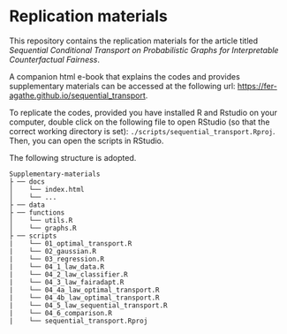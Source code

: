 # Replication materials

This repository contains the replication materials for the article titled 
_Sequential Conditional Transport on Probabilistic Graphs for Interpretable Counterfactual Fairness_.


A companion html e-book that explains the codes and provides supplementary materials can be accessed at the following url: <https://fer-agathe.github.io/sequential_transport>.

To replicate the codes, provided you have installed R and Rstudio on your computer, double click on the following file to open RStudio (so that the correct working directory is set): `./scripts/sequential_transport.Rproj`. Then, you can open the scripts in RStudio.

The following structure is adopted.

```
Supplementary-materials
├ ── docs
│    └── index.html
│    └── ...
├ ── data
├ ── functions
│    └── utils.R
│    └── graphs.R
├ ── scripts
|    └── 01_optimal_transport.R
|    └── 02_gaussian.R
|    └── 03_regression.R
|    └── 04_1_law_data.R
|    └── 04_2_law_classifier.R
|    └── 04_3_law_fairadapt.R
|    └── 04_4a_law_optimal_transport.R
|    └── 04_4b_law_optimal_transport.R
|    └── 04_5_law_sequential_transport.R
|    └── 04_6_comparison.R
|    └── sequential_transport.Rproj
```

